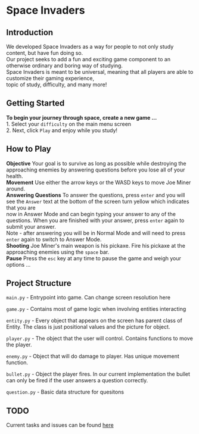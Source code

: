 # Space Invaders

## Introduction

We developed Space Invaders as a way for people to not only study content, but have fun doing so.  
Our project seeks to add a fun and exciting game component to an otherwise ordinary and boring way of studying.  
Space Invaders is meant to be universal, meaning that all players are able to customize their gaming experience,  
topic of study, difficulty, and many more!  

## Getting Started

**To begin your journey through space, create a new game ...**  
    1. Select your `difficulty` on the main menu screen  
    2. Next, click `Play` and enjoy while you study!  

## How to Play

**Objective**
Your goal is to survive as long as possible while destroying the approaching enemies by answering questions before you lose all of your health.  
**Movement**
Use either the arrow keys or the WASD keys to move Joe Miner around.  
**Answering Questions**
To answer the questions, press `enter` and you will see the `Answer` text at the bottom of the screen turn yellow which indicates that you are   
now in Answer Mode and can begin typing your answer to any of the questions. When you are finished with your answer, press `enter` again to  
submit your answer.   
Note - after answering you will be in Normal Mode and will need to press `enter` again to switch to Answer Mode.  
**Shooting**
Joe Miner's main weapon is his pickaxe. Fire his pickaxe at the approaching enemies using the `space` bar.  
**Pause**
Press the `esc` key at any time to pause the game and weigh your options ...  

## Project Structure

`main.py` - Entrypoint into game. Can change screen resolution here

`game.py` - Contains most of game logic when involving entities interacting

`entity.py` - Every object that appears on the screen has parent class of Entity. The class is just positional values and the picture for object.

`player.py` - The object that the user will control. Contains functions to move the player.

`enemy.py` - Object that will do damage to player. Has unique movement function.

`bullet.py` - Object the player fires. In our current implementation the bullet can only be fired if the user answers a question correctly.

`question.py` - Basic data structure for quesitons

## TODO

Current tasks and issues can be found [here](https://github.com/orgs/Fall2023-CS4090-Group-2/projects/1/views/1)
